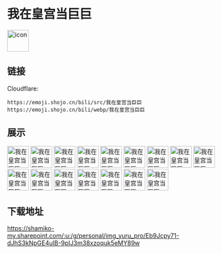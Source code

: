 # 我在皇宫当巨巨
<img src="https://emoji.shojo.cn/bili/src/我在皇宫当巨巨/icon.png" width="50" height="50" alt="icon">

## 链接
Cloudflare:
```
https://emoji.shojo.cn/bili/src/我在皇宫当巨巨
https://emoji.shojo.cn/bili/webp/我在皇宫当巨巨
```
## 展示
<img src="https://emoji.shojo.cn/bili/src/我在皇宫当巨巨/我在皇宫当巨巨-裂开.png" width="50" height="50" alt="我在皇宫当巨巨-裂开">
<img src="https://emoji.shojo.cn/bili/src/我在皇宫当巨巨/我在皇宫当巨巨-略略略.png" width="50" height="50" alt="我在皇宫当巨巨-略略略">
<img src="https://emoji.shojo.cn/bili/src/我在皇宫当巨巨/我在皇宫当巨巨-跪求.png" width="50" height="50" alt="我在皇宫当巨巨-跪求">
<img src="https://emoji.shojo.cn/bili/src/我在皇宫当巨巨/我在皇宫当巨巨-瑟瑟发抖.png" width="50" height="50" alt="我在皇宫当巨巨-瑟瑟发抖">
<img src="https://emoji.shojo.cn/bili/src/我在皇宫当巨巨/我在皇宫当巨巨-立flag.png" width="50" height="50" alt="我在皇宫当巨巨-立flag">
<img src="https://emoji.shojo.cn/bili/src/我在皇宫当巨巨/我在皇宫当巨巨-狗粮.png" width="50" height="50" alt="我在皇宫当巨巨-狗粮">
<img src="https://emoji.shojo.cn/bili/src/我在皇宫当巨巨/我在皇宫当巨巨-柠檬.png" width="50" height="50" alt="我在皇宫当巨巨-柠檬">
<img src="https://emoji.shojo.cn/bili/src/我在皇宫当巨巨/我在皇宫当巨巨-心动.png" width="50" height="50" alt="我在皇宫当巨巨-心动">
<img src="https://emoji.shojo.cn/bili/src/我在皇宫当巨巨/我在皇宫当巨巨-哼.png" width="50" height="50" alt="我在皇宫当巨巨-哼">
<img src="https://emoji.shojo.cn/bili/src/我在皇宫当巨巨/我在皇宫当巨巨-吐血.png" width="50" height="50" alt="我在皇宫当巨巨-吐血">
<img src="https://emoji.shojo.cn/bili/src/我在皇宫当巨巨/我在皇宫当巨巨-怒了.png" width="50" height="50" alt="我在皇宫当巨巨-怒了">
<img src="https://emoji.shojo.cn/bili/src/我在皇宫当巨巨/我在皇宫当巨巨-弱小可怜.png" width="50" height="50" alt="我在皇宫当巨巨-弱小可怜">
<img src="https://emoji.shojo.cn/bili/src/我在皇宫当巨巨/我在皇宫当巨巨-磕死我了.png" width="50" height="50" alt="我在皇宫当巨巨-磕死我了">
<img src="https://emoji.shojo.cn/bili/src/我在皇宫当巨巨/我在皇宫当巨巨-苟住.png" width="50" height="50" alt="我在皇宫当巨巨-苟住">
<img src="https://emoji.shojo.cn/bili/src/我在皇宫当巨巨/我在皇宫当巨巨-紧张.png" width="50" height="50" alt="我在皇宫当巨巨-紧张">
<img src="https://emoji.shojo.cn/bili/src/我在皇宫当巨巨/我在皇宫当巨巨-摇尾巴.png" width="50" height="50" alt="我在皇宫当巨巨-摇尾巴">

## 下载地址

https://shamiko-my.sharepoint.com/:u:/g/personal/img_yuru_pro/Eb9Jcpy71-dJhS3kNpGE4uIB-9pIJ3m38xzoquk5eMY89w